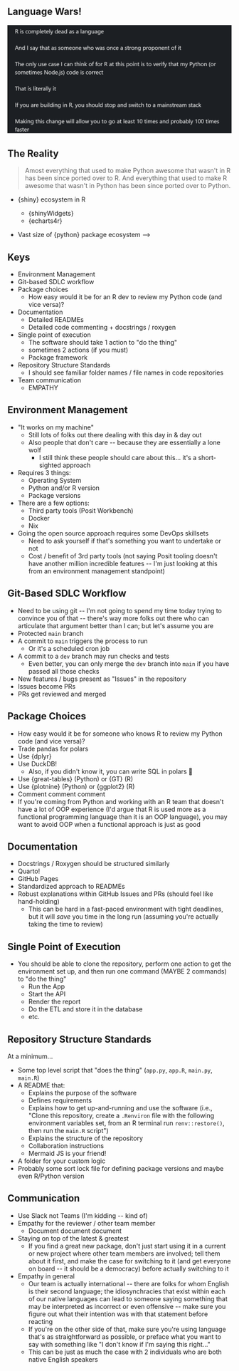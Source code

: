 ## Language Wars!

![](www/r-is-dead-linkedin-post.png)

## The Reality

> Amost everything that used to make Python awesome that wasn't in R has been since ported over to R. And everything that used to make R awesome that wasn't in Python has been since ported over to Python.

<!-- ## Strengths & Weaknesses

<!-- Should we even have this slide? -->

- {shiny} ecosystem in R
    + {shinyWidgets}
    + {echarts4r}

- Vast size of {python} package ecosystem -->

## Keys

- Environment Management
- Git-based SDLC workflow
- Package choices
    + How easy would it be for an R dev to review my Python code (and vice versa)?
- Documentation
    + Detailed READMEs
    + Detailed code commenting + docstrings / roxygen
- Single point of execution
    + The software should take 1 action to "do the thing"
    + sometimes 2 actions (if you must)
    + Package framework
- Repository Structure Standards
    + I should see familiar folder names / file names in code repositories
- Team communication
    + EMPATHY

## Environment Management

* "It works on my machine"
    + Still lots of folks out there dealing with this day in & day out
    + Also people that don't care -- because they are essentially a lone wolf
        + I still think these people should care about this... it's a short-sighted approach
* Requires 3 things:
    + Operating System
    + Python and/or R version
    + Package versions
* There are a few options:
    + Third party tools (Posit Workbench)
    + Docker
    + Nix
* Going the open source approach requires some DevOps skillsets
    + Need to ask yourself if that's something you want to undertake or not
    + Cost / benefit of 3rd party tools (not saying Posit tooling doesn't have another million incredible features -- I'm just looking at this from an environment management standpoint)

## Git-Based SDLC Workflow

* Need to be using git -- I'm not going to spend my time today trying to convince you of that -- there's way more folks out there who can articulate that argument better than I can; but let's assume you are
* Protected `main` branch
* A commit to `main` triggers the process to run
    + Or it's a scheduled cron job
* A commit to a `dev` branch may run checks and tests
    + Even better, you can only merge the `dev` branch into `main` if you have passed all those checks
* New features / bugs present as "Issues" in the repository
* Issues become PRs
* PRs get reviewed and merged

## Package Choices

* How easy would it be for someone who knows R to review my Python code (and vice versa)?
* Trade pandas for polars
* Use {dplyr}
* Use DuckDB!
    + Also, if you didn't know it, you can write SQL in polars 🤯
* Use {great-tables} (Python) or {GT} (R)
* Use {plotnine} (Python) or {ggplot2} (R)
* Comment comment comment
* If you're coming from Python and working with an R team that doesn't have a lot of OOP experience (I'd argue that R is used more as a  functional programming language than it is an OOP language), you may want to avoid OOP when a functional approach is just as good

## Documentation

* Docstrings / Roxygen should be structured similarly
* Quarto!
* GitHub Pages
* Standardized approach to READMEs
* Robust explanations within GitHub Issues and PRs (should feel like hand-holding)
    + This can be hard in a fast-paced environment with tight deadlines, but it will *save* you time in the long run (assuming you're actually taking the time to review)

## Single Point of Execution

* You should be able to clone the repository, perform one action to get the environment set up, and then run one command (MAYBE 2 commands) to "do the thing"
    + Run the App
    + Start the API
    + Render the report
    + Do the ETL and store it in the database
    + etc.

## Repository Structure Standards

At a minimum...

* Some top level script that "does the thing" (`app.py`, `app.R`, `main.py`, `main.R`)
* A README that:
    * Explains the purpose of the software
    * Defines requirements
    * Explains how to get up-and-running and use the software (i.e., "Clone this repository, create a `.Renviron` file with the following environment variables set, from an R terminal run `renv::restore()`, then run the `main.R` script")
    * Explains the structure of the repository
    * Collaboration instructions
    * Mermaid JS is your friend!
* A folder for your custom logic
* Probably some sort lock file for defining package versions and maybe even R/Python version

## Communication

* Use Slack not Teams (I'm kidding -- kind of)
* Empathy for the reviewer / other team member
    + Document document document
* Staying on top of the latest & greatest
    + If you find a great new package, don't just start using it in a current or new project where other team members are involved; tell them about it first, and make the case for switching to it (and get everyone on board -- it should be a democracy) before actually switching to it
* Empathy in general
    + Our team is actually international -- there are folks for whom English is their second language; the idiosynchracies that exist within each of our native languages can lead to someone saying something that may be interpreted as incorrect or even offensive -- make sure you figure out what their intention was with that statement before reacting
    + If you're on the other side of that, make sure you're using language that's as straightforward as possible, or preface what you want to say with something like "I don't know if I'm saying this right..."
    + This can be just as much the case with 2 individuals who are both native English speakers